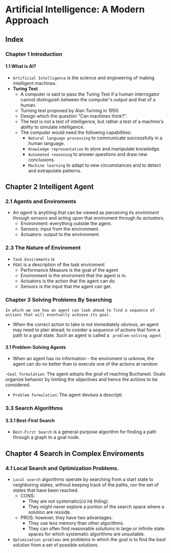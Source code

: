 # Artificial Intelligence: A Modern Approach

## Index

### Chapter 1 Introduction
#### 1.1 What is AI?
- `Artificial Intelligence` is the science and engineering of making intelligent machines.
- **Turing Test**
    - A computer is said to pass the Turing Test if a human interrogator cannot distinguish between the computer's output and that of a human.
    - Turning test proposed by Alan Turning in 1950.
    - Design which the question "Can machines think?".
    - The test is not a test of intelligence, but rather a test of a machine's ability to simulate intelligence.
    - The computer would need the following capabilities:
        - `Natural language processing` to communicate successfully in a human language.
        - `Knowledge representation` to store and manipulate knowledge.
        - `Automated reasoning` to answer questions and draw new conclusions.
        - `Machine learning` to adapt to new circumstances and to detect and extrapolate patterns.

## Chapter 2 Intelligent Agent
### 2.1 Agents and Enviroments
- An *agent* is anything that can be viewed as perceiving its *enviroment* through *sensors* and acting upon that enviroment through its *actuators*.
    - Environment: everything outside the agent.
    - Sensors: input from the environment.
    - Actuators: output to the environment.







    
### 2.3 The Nature of Enviroment
- `Task Enviroments` is 
- `PEAS` is a description of the task enviroment
    - Performance Measure is the goal of the agent
    - Environment is the enviroment that the agent is in.
    - Actuators is the action that the agent can do.
    - Sensors is the input that the agent can get.

### Chapter 3 Solving Problems By Searching
```
In which we see how an agent can look ahead to find a sequence of actions that will eventually achieve its goal.
```
- When the correct action to take is not immediately obvious, an agent may need to plan ahead; to cosider a *sequence* of actions that form a path to a goal state. Such an agent is called a ` problem-solving agent`
#### 3.1 Problem-Solving Agents
- When an agent has no information - the enviroment is unknow, the agent can do no better than to execute one of the actions at random

-`Goal formulation`: The agent adopts the *goal* of reaching Bucharest. Goals organize behavior by limiting the objectives and hence the actions to be considered. 
- `Problem formulation`: The agent devises a descripti
### 3.3 Search Algorithms
#### 3.3.1 Best-First Search
- `Best-First Search` is a general-purpose algorithm for finding a path through a graph to a goal node.



## Chapter 4 Search in Complex Enviroments
### 4.1 Local Search and Optimization Problems.
- `Local search` algorithms operate by searching from a start state to neighboring states, without keeping track of the paths, nor the set of states that have been reached. 
    - CONS:
        - They are not systematic(có hệ thống). 
        - They might never explore a portion of the search space where a solution are resside.
    - PROS: however, they have two advantages.
        - They use less memory than other algorithms.
        - They can often find reasonable solutions in large or infinite state spaces for which systematic algorithms are unsuitable.
- `Optimization problems` are problems in which the goal is to find the best solution from a set of possible solutions.

